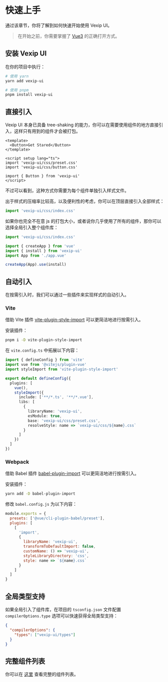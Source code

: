 # 快速上手

通过该章节，你将了解到如何快速开始使用 Vexip UI。

> 在开始之前，你需要掌握了 [Vue3](https://v3.cn.vuejs.org/) 的正确打开方式。

## 安装 Vexip UI

在你的项目中执行：

```sh
# 使用 yarn
yarn add vexip-ui

# 使用 pnpm
pnpm install vexip-ui
```

## 直接引入

Vexip UI 本身已具备 tree-shaking 的能力，你可以在需要使用组件的地方直接引入，这样只有用到的组件才会被打包。

```vue
<template>
  <Button>Get Stared</Button>
</template>

<script setup lang="ts">
import 'vexip-ui/css/preset.css'
import 'vexip-ui/css/button.css'

import { Button } from 'vexip-ui'
</script>
```

不过可以看到，这种方式你需要为每个组件单独引入样式文件。

出于样式的压缩率比较高，以及便利性的考虑，你可以在顶层直接引入全部样式：

```ts
import 'vexip-ui/css/index.css'
```

如果你也完全不在意 js 的打包大小，或者说你几乎使用了所有的组件，那你可以选择全局引入整个组件库：

```ts
import 'vexip-ui/css/index.css'

import { createApp } from 'vue'
import { install } from 'vexip-ui'
import App from './app.vue'

createApp(App).use(install)
```

## 自动引入

在按需引入时，我们可以通过一些插件来实现样式的自动引入。

### Vite

借助 Vite 插件 [vite-plugin-style-import](https://github.com/anncwb/vite-plugin-style-import) 可以更简洁地进行按需引入。

安装插件：

```sh
pnpm i -D vite-plugin-style-import
```

在 `vite.config.ts` 中拓展以下内容：

```ts
import { defineConfig } from 'vite'
import vue from '@vitejs/plugin-vue'
import styleImport from 'vite-plugin-style-import'

export default defineConfig({
  plugins: [
    vue(),
    styleImport({
      include: ['**/*.ts', '**/*.vue'],
      libs: [
        {
          libraryName: 'vexip-ui',
          esModule: true,
          base: 'vexip-ui/css/preset.css',
          resolveStyle: name => `vexip-ui/css/${name}.css`
        }
      ]
    })
  ]
})
```

### Webpack

借助 Babel 插件 [babel-plugin-import](//github.com/ant-design/babel-plugin-import) 可以更简洁地进行按需引入。

安装插件：

```sh
yarn add -D babel-plugin-import
```

修改 `babel.config.js` 为以下内容：

```js
module.exports = {
  presets: ['@vue/cli-plugin-babel/preset'],
  plugins: [
    [
      'import',
      {
        libraryName: 'vexip-ui',
        transformToDefaultImport: false,
        customName: () => 'vexip-ui',
        styleLibraryDirectory: 'css',
        style: name => `${name}.css`
      }
    ]
  ]
}
```

## 全局类型支持

如果全局引入了组件库，在项目的 `tsconfig.json` 文件配置 `compilerOptions.type` 选项可以快速获得全局类型支持：

```json
{
  "compilerOptions": {
    "types": ["vexip-ui/types"]
  }
}
```

## 完整组件列表

你可以在 [这里](https://github.com/qmhc/vexip-ui/blob/main/components/index.ts#L105) 查看完整的组件列表。

